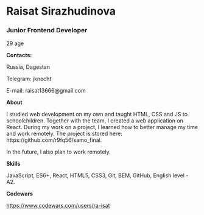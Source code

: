 # **Raisat Sirazhudinova** #

### **Junior Frontend Developer** ###
<p>29 age</p>

**Contacts:**
<p>Russia, Dagestan</p>
<p>Telegram: jknecht</p>
<p>E-mail: raisat13666@gmail.com</p>

**About**
<p>I studied web development on my own and taught HTML, CSS and JS to schoolchildren.
Together with the team, I created a web application on React. During my work on a project, I learned how to better manage my time and work remotely. The project is stored here: https://github.com/r9fq56/samo_final.

In the future, I also plan to work remotely.
</p>

**Skills**
<p>JavaScript, ES6+, React, HTML5, CSS3, Git, BEM, GitHub, English level - A2.</p>

**Codewars** 

https://www.codewars.com/users/ra-isat
